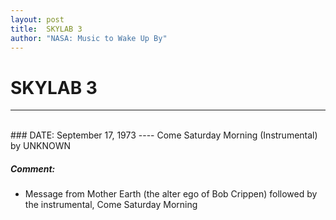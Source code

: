 ```yaml
---
layout: post
title:  SKYLAB 3
author: "NASA: Music to Wake Up By"
---
```


# SKYLAB 3
----
<br/>
### DATE: September 17, 1973
----
Come Saturday Morning (Instrumental) by UNKNOWN

##### Comment:
* Message from Mother Earth (the alter ego of Bob Crippen) followed by the instrumental, Come Saturday Morning
